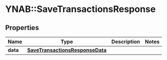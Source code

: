# YNAB::SaveTransactionsResponse

## Properties
Name | Type | Description | Notes
------------ | ------------- | ------------- | -------------
**data** | [**SaveTransactionsResponseData**](SaveTransactionsResponseData.md) |  | 


